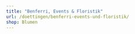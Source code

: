 ```yaml
---
title: "Benferri, Events & Floristik"
url: /doettingen/benferri-events-und-floristik/
shop: Blumen
---
```

